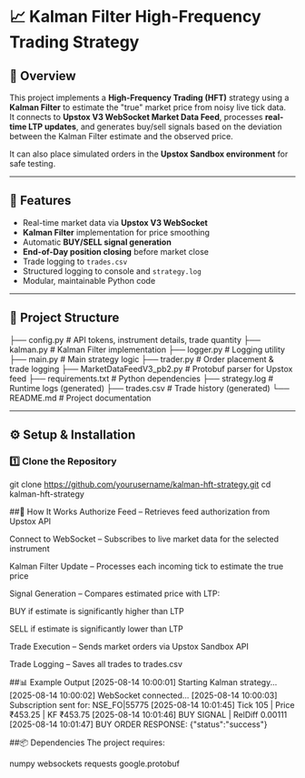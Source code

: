 # 📈 Kalman Filter High-Frequency Trading Strategy

## 📌 Overview
This project implements a **High-Frequency Trading (HFT)** strategy using a **Kalman Filter** to estimate the "true" market price from noisy live tick data.  
It connects to **Upstox V3 WebSocket Market Data Feed**, processes **real-time LTP updates**, and generates buy/sell signals based on the deviation between the Kalman Filter estimate and the observed price.  

It can also place simulated orders in the **Upstox Sandbox environment** for safe testing.

---

## 🚀 Features
- Real-time market data via **Upstox V3 WebSocket**
- **Kalman Filter** implementation for price smoothing
- Automatic **BUY/SELL signal generation**
- **End-of-Day position closing** before market close
- Trade logging to `trades.csv`
- Structured logging to console and `strategy.log`
- Modular, maintainable Python code

---

## 📂 Project Structure
├── config.py # API tokens, instrument details, trade quantity
├── kalman.py # Kalman Filter implementation
├── logger.py # Logging utility
├── main.py # Main strategy logic
├── trader.py # Order placement & trade logging
├── MarketDataFeedV3_pb2.py # Protobuf parser for Upstox feed
├── requirements.txt # Python dependencies
├── strategy.log # Runtime logs (generated)
├── trades.csv # Trade history (generated)
└── README.md # Project documentation 


---

## ⚙️ Setup & Installation

### 1️⃣ Clone the Repository

git clone https://github.com/yourusername/kalman-hft-strategy.git
cd kalman-hft-strategy

##📡 How It Works
Authorize Feed – Retrieves feed authorization from Upstox API

Connect to WebSocket – Subscribes to live market data for the selected instrument

Kalman Filter Update – Processes each incoming tick to estimate the true price

Signal Generation – Compares estimated price with LTP:

BUY if estimate is significantly higher than LTP

SELL if estimate is significantly lower than LTP

Trade Execution – Sends market orders via Upstox Sandbox API

Trade Logging – Saves all trades to trades.csv

##📊 Example Output
[2025-08-14 10:00:01] Starting Kalman strategy...
[2025-08-14 10:00:02] WebSocket connected...
[2025-08-14 10:00:03] Subscription sent for: NSE_FO|55775
[2025-08-14 10:01:45] Tick 105 | Price ₹453.25 | KF ₹453.75
[2025-08-14 10:01:46] BUY SIGNAL | RelDiff 0.00111
[2025-08-14 10:01:47] BUY ORDER RESPONSE: {"status":"success"}

##📦 Dependencies
The project requires:


numpy
websockets
requests
google.protobuf



